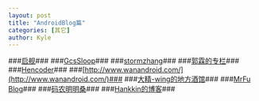 ```yaml
---
layout: post
title: "AndroidBlog篇"
categories: [其它]
author: Kyle
---
```


###[启舰](http://blog.csdn.net/harvic880925/)###
###[GcsSloop](http://www.gcssloop.com/customview/CustomViewIndex/)###
###[stormzhang](http://stormzhang.com/)###
###[郭霖的专栏](http://blog.csdn.net/guolin_blog)###
###[Hencoder](http://hencoder.com/)###
###[http://www.wanandroid.com/](http://www.wanandroid.com/)###
###[大精-wing的地方酒馆](http://androidwing.net/)###
###[MrFu Blog](https://mrfu.me/)###
###[码农明明桑](https://isming.me/archives/)###
###[Hankkin的博客](http://hankkin.cn/)###
